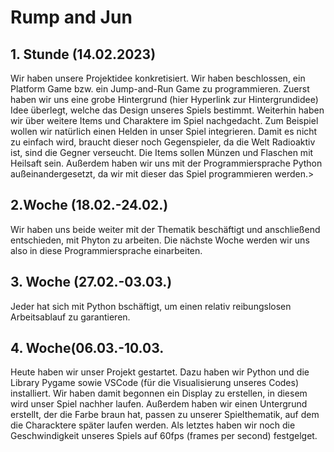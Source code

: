 # Rump and Jun

<h2>1. Stunde (14.02.2023)</h2>

  
  Wir haben unsere Projektidee konkretisiert. Wir haben beschlossen, ein Platform Game bzw. ein Jump-and-Run Game zu programmieren. Zuerst haben wir uns eine grobe Hintergrund (hier Hyperlink zur Hintergrundidee) Idee überlegt, welche das Design unseres Spiels bestimmt. Weiterhin haben wir über weitere Items und Charaktere im Spiel nachgedacht. Zum Beispiel wollen wir natürlich einen Helden in unser Spiel integrieren. Damit es nicht zu einfach wird, braucht dieser noch Gegenspieler, da die Welt Radioaktiv ist, sind die Gegner verseucht. Die Items sollen Münzen und Flaschen mit Heilsaft sein.
  Außerdem haben wir uns mit der Programmiersprache Python außeinandergesetzt, da wir mit dieser das Spiel programmieren werden.>
  
 <h2>2.Woche (18.02.-24.02.)</h2>
  
  Wir haben uns beide weiter mit der Thematik beschäftigt und anschließend entschieden, mit Phyton zu arbeiten. Die nächste Woche werden wir uns also in diese Programmiersprache einarbeiten.
  
  <h2>3. Woche (27.02.-03.03.)</h2>
  Jeder hat sich mit Python bschäftigt, um einen relativ reibungslosen Arbeitsablauf zu garantieren. 
  
<h2>4. Woche(06.03.-10.03.</h2>

Heute haben wir unser Projekt gestartet. Dazu haben wir Python und die Library Pygame sowie VSCode (für die Visualisierung unseres Codes) installiert. 
Wir haben damit begonnen ein Display zu erstellen, in diesem wird unser Spiel nachher laufen. Außerdem haben wir einen Untergrund erstellt, der die Farbe braun hat, passen zu unserer Spielthematik, auf dem die Characktere später laufen werden. Als letztes haben wir noch die Geschwindigkeit unseres Spiels auf 60fps (frames per second) festgelget.
